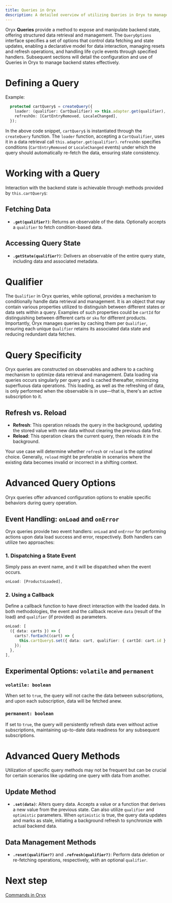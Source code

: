 ```yaml
---
title: Queries in Oryx
description: A detailed overview of utilizing Queries in Oryx to manage, retrieve, and monitor data, alongside optimizing performance through caching, qualifiers, and strategic data retrieval methods.
---
```


Oryx **Queries** provide a method to expose and manipulate backend state, offering structured data retrieval and management. The `QueryOptions` interface specifies a set of options that control data fetching and state updates, enabling a declarative model for data interaction, managing resets and refresh operations, and handling life cycle events through specified handlers. Subsequent sections will detail the configuration and use of Queries in Oryx to manage backend states effectively.

# Defining a Query

Example:

```ts
  protected cartQuery$ = createQuery({
    loader: (qualifier: CartQualifier) => this.adapter.get(qualifier),
    refreshOn: [CartEntryRemoved, LocaleChanged],
  });
```

In the above code snippet, `cartQuery$` is instantiated through the `createQuery` function. The `loader` function, accepting a `CartQualifier`, uses it in a data retrieval call `this.adapter.get(qualifier)`. `refreshOn` specifies conditions (`CartEntryRemoved` or `LocaleChanged` events) under which the query should automatically re-fetch the data, ensuring state consistency.

# Working with a Query

Interaction with the backend state is achievable through methods provided by `this.cartQuery$`:

## Fetching Data

- **`.get(qualifier?)`**: Returns an observable of the data. Optionally accepts a `qualifier` to fetch condition-based data.

## Accessing Query State

- **`.getState(qualifier?)`**: Delivers an observable of the entire query state, including data and associated metadata.

# Qualifier

The `Qualifier` in Oryx queries, while optional, provides a mechanism to conditionally handle data retrieval and management. It is an object that may contain various properties utilized to distinguish between different states or data sets within a query. Examples of such properties could be `cartId` for distinguishing between different carts or `sku` for different products. Importantly, Oryx manages queries by caching them per `Qualifier`, ensuring each unique `Qualifier` retains its associated data state and reducing redundant data fetches.

# Query Specificity

Oryx queries are constructed on observables and adhere to a caching mechanism to optimize data retrieval and management. Data loading via queries occurs singularly per query and is cached thereafter, minimizing superfluous data operations. This loading, as well as the refreshing of data, is only performed when the observable is in use—that is, there's an active subscription to it.

## Refresh vs. Reload

- **Refresh**: This operation reloads the query in the background, updating the stored value with new data without clearing the previous data first.
- **Reload**: This operation clears the current query, then reloads it in the background.

Your use case will determine whether `refresh` or `reload` is the optimal choice. Generally, `reload` might be preferable in scenarios where the existing data becomes invalid or incorrect in a shifting context.

# Advanced Query Options

Oryx queries offer advanced configuration options to enable specific behaviors during query operation.

## Event Handling: `onLoad` and `onError`

Oryx queries provide two event handlers: `onLoad` and `onError` for performing actions upon data load success and error, respectively. Both handlers can utilize two approaches:

### 1. Dispatching a State Event

Simply pass an event name, and it will be dispatched when the event occurs.

```ts
onLoad: [ProductsLoaded],
```

### 2. Using a Callback

Define a callback function to have direct interaction with the loaded data. In both methodologies, the event and the callback receive `data` (result of the load) and `qualifier` (if provided) as parameters.

```ts
onLoad: [
  ({ data: carts }) => {
    carts?.forEach((cart) => {
      this.cartQuery$.set({ data: cart, qualifier: { cartId: cart.id } });
    });
  },
],
```

## Experimental Options: `volatile` and `permanent`

### `volatile: boolean`

When set to `true`, the query will not cache the data between subscriptions, and upon each subscription, data will be fetched anew.

### `permanent: boolean`

If set to `true`, the query will persistently refresh data even without active subscriptions, maintaining up-to-date data readiness for any subsequent subscriptions.

# Advanced Query Methods

Utilization of specific query methods may not be frequent but can be crucial for certain scenarios like updating one query with data from another.

## Update Method

- **`.set(data)`**: Alters query data. Accepts a value or a function that derives a new value from the previous state. Can also utilize `qualifier` and `optimistic` parameters. When `optimistic` is true, the query data updates and marks as stale, initiating a background refresh to synchronize with actual backend data.

## Data Management Methods

- **`.reset(qualifier?)`** and **`.refresh(qualifier?)`**: Perform data deletion or re-fetching operations, respectively, with an optional `qualifier`.

# Next step

[Commands in Oryx](/docs/oryx/architecture/query-command/query-command-command.md)
